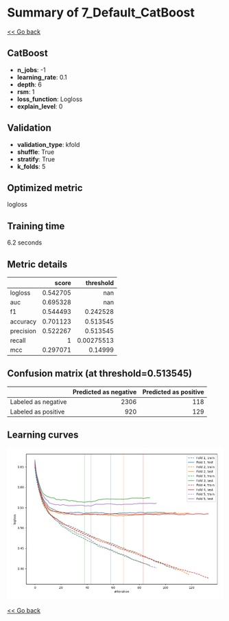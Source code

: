 # Summary of 7_Default_CatBoost

[<< Go back](../README.md)


## CatBoost
- **n_jobs**: -1
- **learning_rate**: 0.1
- **depth**: 6
- **rsm**: 1
- **loss_function**: Logloss
- **explain_level**: 0

## Validation
 - **validation_type**: kfold
 - **shuffle**: True
 - **stratify**: True
 - **k_folds**: 5

## Optimized metric
logloss

## Training time

6.2 seconds

## Metric details
|           |    score |    threshold |
|:----------|---------:|-------------:|
| logloss   | 0.542705 | nan          |
| auc       | 0.695328 | nan          |
| f1        | 0.544493 |   0.242528   |
| accuracy  | 0.701123 |   0.513545   |
| precision | 0.522267 |   0.513545   |
| recall    | 1        |   0.00275513 |
| mcc       | 0.297071 |   0.14999    |


## Confusion matrix (at threshold=0.513545)
|                     |   Predicted as negative |   Predicted as positive |
|:--------------------|------------------------:|------------------------:|
| Labeled as negative |                    2306 |                     118 |
| Labeled as positive |                     920 |                     129 |

## Learning curves
![Learning curves](learning_curves.png)

[<< Go back](../README.md)
